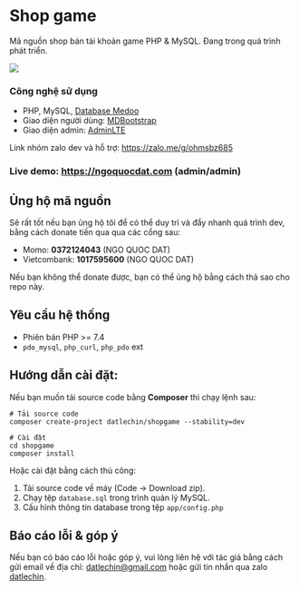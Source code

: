 # Shop game

Mã nguồn shop bán tài khoản game PHP & MySQL. Đang trong quá trình phát triển.

![](https://i.imgur.com/0Nh4qP7.png)

### Công nghệ sử dụng
- PHP, MySQL, [Database Medoo](https://medoo.in/)
- Giao diện người dùng: [MDBootstrap](https://mdbootstrap.com/)
- Giao diện admin: [AdminLTE](https://adminlte.io/)

Link nhóm zalo dev và hỗ trợ: https://zalo.me/g/ohmsbz685

### Live demo: https://ngoquocdat.com (admin/admin)

## Ủng hộ mã nguồn
Sẽ rất tốt nếu bạn ủng hộ tôi để có thể duy trì và đẩy nhanh quá trình dev, bằng cách donate tiền qua qua các cổng sau:
- Momo: **0372124043** (NGO QUOC DAT)
- Vietcombank: **1017595600** (NGO QUOC DAT)

Nếu bạn không thể donate được, bạn có thể ủng hộ bằng cách thả sao cho repo này.

## Yêu cầu hệ thống

- Phiên bản PHP >= 7.4
- `pdo_mysql`, `php_curl`, `php_pdo` ext

## Hướng dẫn cài đặt:
Nếu bạn muốn tải source code bằng **Composer** thì chạy lệnh sau:
```shell
# Tải source code
composer create-project datlechin/shopgame --stability=dev

# Cài đặt
cd shopgame
composer install
```

Hoặc cài đặt bằng cách thủ công:
1. Tải source code về máy (Code -> Download zip).
2. Chạy tệp `database.sql` trong trình quản lý MySQL.
3. Cấu hình thông tin database trong tệp `app/config.php`

## Báo cáo lỗi & góp ý

Nếu bạn có báo cáo lỗi hoặc góp ý, vui lòng liên hệ với tác giả bằng cách gửi email về địa chỉ: [datlechin@gmail.com](mailto:datlechin@gmail.com) hoặc gửi tin nhắn qua zalo [datlechin](https://zalo.me/datlechin).